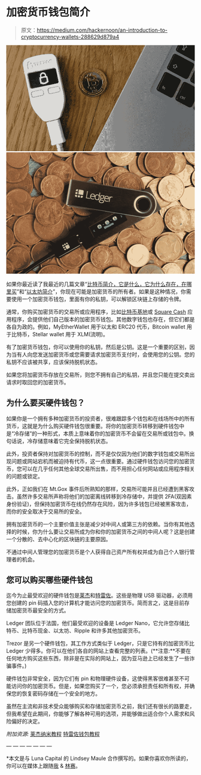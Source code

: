 # 加密货币钱包简介

> 原文：<https://medium.com/hackernoon/an-introduction-to-cryptocurrency-wallets-288629d879a4>

![](img/2721970e70d595bfcdb37b69a3d6b1cc.png)![](img/bad674a6d3892723e3ad06d2e8a65704.png)

如果你最近读了我最近的几篇文章“[比特币简介，它是什么，它为什么存在，在哪里买](https://hackernoon.com/an-introduction-to-bitcoin-what-it-is-why-it-exists-where-to-buy-it-6f2b17b548ad)”和“[以太坊简介](https://hackernoon.com/an-introduction-to-ethereum-68fb9b95fc62)”，你现在可能是加密货币的所有者。如果是这种情况，你需要使用一个加密货币钱包，里面有你的私钥，可以解锁区块链上存储的令牌。

通常，你购买加密货币的交易所或应用程序，比如[比特币基地](https://www.coinbase.com/join)或 [Square Cash](https://squareup.com/help/us/en/article/6307-getting-started-with-bitcoin-in-cash-app) 应用程序，会提供他们自己版本的加密货币钱包。其他数字钱包也存在，但它们都是各自为政的。例如，MyEtherWallet 用于以太和 ERC20 代币，Bitcoin wallet 用于比特币，Stellar wallet 用于 XLM(流明)。

有了加密货币钱包，你可以使用你的私钥，然后是公钥。这是一个重要的区别，因为当有人向您发送加密货币或您需要请求加密货币支付时，会使用您的公钥。您的私钥不应该被共享，应该保持脱机状态。

如果您将加密货币存放在交易所，则您不拥有自己的私钥，并且您只能在提交卖出请求时取回您的加密货币。

## **为什么要买硬件钱包？**

如果你是一个拥有多种加密货币的投资者，很难跟踪多个钱包和在线场所中的所有货币，这就是为什么购买硬件钱包很重要。将你的加密货币转移到硬件钱包中是“冷存储”的一种形式，本质上意味着你的加密货币不会留在交易所或钱包中。换句话说，冷存储意味着它完全保持脱机状态。

此外，投资者保持对加密货币的控制，而不是仅仅因为他们的数字钱包或交易所出现问题或网站宕机而被迫持有代币，这一点很重要。通过硬件钱包访问您的加密货币，您可以在几乎任何其他全球交易所出售，而不用担心任何网站或应用程序相关的问题或锁定。

此外，正如我们在 Mt.Gox 事件后所熟知的那样，交易所可能并且已经遭到黑客攻击。虽然许多交易所声称将他们的加密离线转移到冷存储中，并提供 2FA(双因素身份验证)，但保持加密货币在线仍然存在风险，因为许多钱包已经被黑客攻击，而你的安全取决于交易所的安全。

拥有加密货币的一个主要价值主张是减少对中间人或第三方的依赖。当你有其他选择的时候，你为什么要让交易所成为你和你的加密货币之间的中间人呢？这是创建一个分散的、去中心化的区块链的主要原因。

不通过中间人管理您的加密货币是个人获得自己资产所有权并成为自己个人银行管理者的机会。

## **您可以购买哪些硬件钱包**

迄今为止最受欢迎的硬件钱包是[莱杰](https://www.ledgerwallet.com/products/ledger-nano-s)和[特雷佐](https://wallet.trezor.io/#/)。这些是物理 USB 驱动器，必须用您创建的 pin 码插入您的计算机才能访问您的加密货币。简而言之，这是目前存储加密货币最安全的方式。

Ledger 团队位于法国，他们最受欢迎的设备是 Ledger Nano，它允许您存储比特币、比特币现金、以太坊、Ripple 和许多其他加密货币。

Trezor 是另一个硬件钱包，其工作方式类似于 Ledger，只是它持有的加密货币比 Ledger 少得多。你可以在他们各自的网站上查看完整的列表。(**注意:**不要在任何地方购买这些东西，除非是在实际的网站上，因为亚马逊上已经发生了一些诈骗事件。)

硬件钱包非常安全，因为它们有 pin 和物理硬件设备，这使得黑客很难甚至不可能访问你的加密货币。但是，如果您购买了一个，您必须承担责任和所有权，并确保您的恢复密码存储在一个安全的地方。

虽然在主流和非技术受众能够购买和存储加密货币之前，我们还有很长的路要走，但我希望在此期间，你能够了解各种可用的选项，并能够做出适合你个人需求和风险偏好的决定。

*附加资源:* [莱杰纳米教程](https://youtu.be/GPpZxOjvU10)
[特雷佐钱包教程](https://www.youtube.com/watch?v=vHy9X6NQ4k8&feature=youtu.be)

— — — — — — —

*本文是与 Luna Capital 的 Lindsey Maule 合作撰写的。如果你喜欢你所读的，你可以在媒体上跟随[我](/@yasmeenturayhi) & [林赛](/@lindseymaule)。